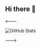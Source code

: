 ## Hi there 👋
<---
<p><img src="https://github-readme-stats.vercel.app/api?username=abhiifour&amp;show_icons=true" alt="GitHub Stats"></p>
--->
